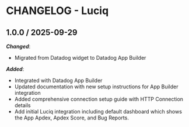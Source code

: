 # CHANGELOG - Luciq

## 1.0.0 / 2025-09-29

**_Changed_**:

- Migrated from Datadog widget to Datadog App Builder

**_Added_**:

- Integrated with Datadog App Builder
- Updated documentation with new setup instructions for App Builder integration
- Added comprehensive connection setup guide with HTTP Connection details
- Add initial Luciq integration including default dashboard which shows the App Apdex, Apdex Score, and Bug Reports.
